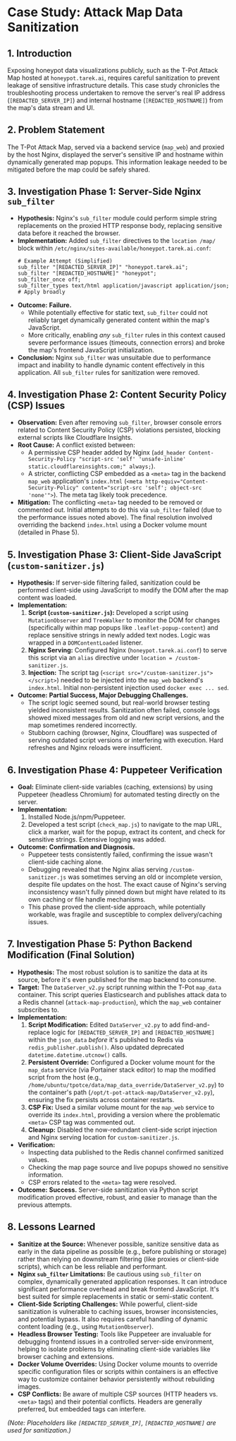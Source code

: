 # Case Study: Attack Map Data Sanitization 

## 1. Introduction

Exposing honeypot data visualizations publicly, such as the T-Pot Attack Map hosted at `honeypot.tarek.ai`, requires careful sanitization to prevent leakage of sensitive infrastructure details. This case study chronicles the troubleshooting process undertaken to remove the server's real IP address (`[REDACTED_SERVER_IP]`) and internal hostname (`[REDACTED_HOSTNAME]`) from the map's data stream and UI.

## 2. Problem Statement

The T-Pot Attack Map, served via a backend service (`map_web`) and proxied by the host Nginx, displayed the server's sensitive IP and hostname within dynamically generated map popups. This information leakage needed to be mitigated before the map could be safely shared.

## 3. Investigation Phase 1: Server-Side Nginx `sub_filter`

*   **Hypothesis:** Nginx's `sub_filter` module could perform simple string replacements on the proxied HTTP response body, replacing sensitive data before it reached the browser.
*   **Implementation:** Added `sub_filter` directives to the `location /map/` block within `/etc/nginx/sites-available/honeypot.tarek.ai.conf`:
    ```nginx
    # Example Attempt (Simplified)
    sub_filter "[REDACTED_SERVER_IP]" "honeypot.tarek.ai";
    sub_filter "[REDACTED_HOSTNAME]" "honeypot";
    sub_filter_once off;
    sub_filter_types text/html application/javascript application/json; # Apply broadly
    ```
*   **Outcome:** **Failure.**
    *   While potentially effective for static text, `sub_filter` could not reliably target dynamically generated content within the map's JavaScript.
    *   More critically, enabling *any* `sub_filter` rules in this context caused severe performance issues (timeouts, connection errors) and broke the map's frontend JavaScript initialization.
*   **Conclusion:** Nginx `sub_filter` was unsuitable due to performance impact and inability to handle dynamic content effectively in this application. All `sub_filter` rules for sanitization were removed.

## 4. Investigation Phase 2: Content Security Policy (CSP) Issues

*   **Observation:** Even after removing `sub_filter`, browser console errors related to Content Security Policy (CSP) violations persisted, blocking external scripts like Cloudflare Insights.
*   **Root Cause:** A conflict existed between:
    *   A permissive CSP header added by Nginx (`add_header Content-Security-Policy "script-src 'self' 'unsafe-inline' static.cloudflareinsights.com;" always;`).
    *   A stricter, conflicting CSP embedded as a `<meta>` tag in the backend `map_web` application's `index.html` (`<meta http-equiv="Content-Security-Policy" content="script-src 'self'; object-src 'none'">`). The meta tag likely took precedence.
*   **Mitigation:** The conflicting `<meta>` tag needed to be removed or commented out. Initial attempts to do this via `sub_filter` failed (due to the performance issues noted above). The final resolution involved overriding the backend `index.html` using a Docker volume mount (detailed in Phase 5).

## 5. Investigation Phase 3: Client-Side JavaScript (`custom-sanitizer.js`)

*   **Hypothesis:** If server-side filtering failed, sanitization could be performed client-side using JavaScript to modify the DOM after the map content was loaded.
*   **Implementation:**
    1.  **Script (`custom-sanitizer.js`):** Developed a script using `MutationObserver` and `TreeWalker` to monitor the DOM for changes (specifically within map popups like `.leaflet-popup-content`) and replace sensitive strings in newly added text nodes. Logic was wrapped in a `DOMContentLoaded` listener.
    2.  **Nginx Serving:** Configured Nginx (`honeypot.tarek.ai.conf`) to serve this script via an `alias` directive under `location = /custom-sanitizer.js`.
    3.  **Injection:** The script tag (`<script src="/custom-sanitizer.js"></script>`) needed to be injected into the `map_web` backend's `index.html`. Initial non-persistent injection used `docker exec ... sed`.
*   **Outcome:** **Partial Success, Major Debugging Challenges.**
    *   The script logic seemed sound, but real-world browser testing yielded inconsistent results. Sanitization often failed, console logs showed mixed messages from old and new script versions, and the map sometimes rendered incorrectly.
    *   Stubborn caching (browser, Nginx, Cloudflare) was suspected of serving outdated script versions or interfering with execution. Hard refreshes and Nginx reloads were insufficient.

## 6. Investigation Phase 4: Puppeteer Verification

*   **Goal:** Eliminate client-side variables (caching, extensions) by using Puppeteer (headless Chromium) for automated testing directly on the server.
*   **Implementation:**
    1.  Installed Node.js/npm/Puppeteer.
    2.  Developed a test script (`check_map.js`) to navigate to the map URL, click a marker, wait for the popup, extract its content, and check for sensitive strings. Extensive logging was added.
*   **Outcome:** **Confirmation and Diagnosis.**
    *   Puppeteer tests consistently failed, confirming the issue wasn't client-side caching alone.
    *   Debugging revealed that the Nginx alias serving `/custom-sanitizer.js` was sometimes serving an old or incomplete version, despite file updates on the host. The exact cause of Nginx's serving inconsistency wasn't fully pinned down but might have related to its own caching or file handle mechanisms.
    *   This phase proved the client-side approach, while potentially workable, was fragile and susceptible to complex delivery/caching issues.

## 7. Investigation Phase 5: Python Backend Modification (Final Solution)

*   **Hypothesis:** The most robust solution is to sanitize the data at its source, before it's even published for the map backend to consume.
*   **Target:** The `DataServer_v2.py` script running within the T-Pot `map_data` container. This script queries Elasticsearch and publishes attack data to a Redis channel (`attack-map-production`), which the `map_web` container subscribes to.
*   **Implementation:**
    1.  **Script Modification:** Edited `DataServer_v2.py` to add find-and-replace logic for `[REDACTED_SERVER_IP]` and `[REDACTED_HOSTNAME]` within the `json_data` *before* it's published to Redis via `redis_publisher.publish()`. Also updated deprecated `datetime.datetime.utcnow()` calls.
    2.  **Persistent Override:** Configured a Docker volume mount for the `map_data` service (via Portainer stack editor) to map the modified script from the host (e.g., `/home/ubuntu/tpotce/data/map_data_override/DataServer_v2.py`) to the container's path (`/opt/t-pot-attack-map/DataServer_v2.py`), ensuring the fix persists across container restarts.
    3.  **CSP Fix:** Used a similar volume mount for the `map_web` service to override its `index.html`, providing a version where the problematic `<meta>` CSP tag was commented out.
    4.  **Cleanup:** Disabled the now-redundant client-side script injection and Nginx serving location for `custom-sanitizer.js`.
*   **Verification:**
    *   Inspecting data published to the Redis channel confirmed sanitized values.
    *   Checking the map page source and live popups showed no sensitive information.
    *   CSP errors related to the `<meta>` tag were resolved.
*   **Outcome:** **Success.** Server-side sanitization via Python script modification proved effective, robust, and easier to manage than the previous attempts.

## 8. Lessons Learned

*   **Sanitize at the Source:** Whenever possible, sanitize sensitive data as early in the data pipeline as possible (e.g., before publishing or storage) rather than relying on downstream filtering (like proxies or client-side scripts), which can be less reliable and performant.
*   **Nginx `sub_filter` Limitations:** Be cautious using `sub_filter` on complex, dynamically generated application responses. It can introduce significant performance overhead and break frontend JavaScript. It's best suited for simple replacements in static or semi-static content.
*   **Client-Side Scripting Challenges:** While powerful, client-side sanitization is vulnerable to caching issues, browser inconsistencies, and potential bypass. It also requires careful handling of dynamic content loading (e.g., using `MutationObserver`).
*   **Headless Browser Testing:** Tools like Puppeteer are invaluable for debugging frontend issues in a controlled server-side environment, helping to isolate problems by eliminating client-side variables like browser caching and extensions.
*   **Docker Volume Overrides:** Using Docker volume mounts to override specific configuration files or scripts within containers is an effective way to customize container behavior persistently without rebuilding images.
*   **CSP Conflicts:** Be aware of multiple CSP sources (HTTP headers vs. `<meta>` tags) and their potential conflicts. Headers are generally preferred, but embedded tags can interfere.

*(Note: Placeholders like `[REDACTED_SERVER_IP]`, `[REDACTED_HOSTNAME]` are used for sanitization.)* 